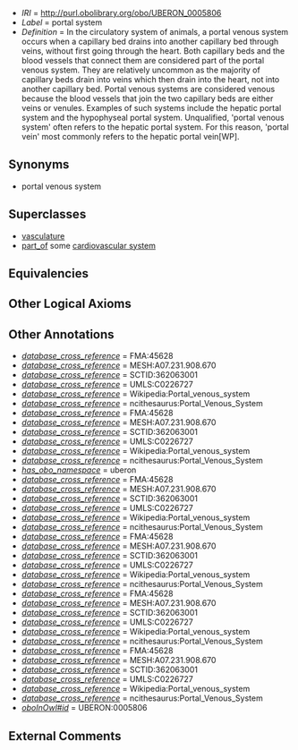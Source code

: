  * *IRI* = http://purl.obolibrary.org/obo/UBERON_0005806
 * *Label* = portal system
 * *Definition* = In the circulatory system of animals, a portal venous system occurs when a capillary bed drains into another capillary bed through veins, without first going through the heart. Both capillary beds and the blood vessels that connect them are considered part of the portal venous system. They are relatively uncommon as the majority of capillary beds drain into veins which then drain into the heart, not into another capillary bed. Portal venous systems are considered venous because the blood vessels that join the two capillary beds are either veins or venules. Examples of such systems include the hepatic portal system and the hypophyseal portal system. Unqualified, 'portal venous system' often refers to the hepatic portal system. For this reason, 'portal vein' most commonly refers to the hepatic portal vein[WP].

## Synonyms

 * portal venous system

## Superclasses

 * [vasculature](../../UBERON/49/UBERON_0002049.md)
 * [part_of](../../BFO/50/BFO_0000050.md) some [cardiovascular system](../../UBERON/35/UBERON_0004535.md)

## Equivalencies


## Other Logical Axioms


## Other Annotations

 * *[database_cross_reference](../../ef/oboInOwl#hasDbXref.md)* = FMA:45628
 * *[database_cross_reference](../../ef/oboInOwl#hasDbXref.md)* = MESH:A07.231.908.670
 * *[database_cross_reference](../../ef/oboInOwl#hasDbXref.md)* = SCTID:362063001
 * *[database_cross_reference](../../ef/oboInOwl#hasDbXref.md)* = UMLS:C0226727
 * *[database_cross_reference](../../ef/oboInOwl#hasDbXref.md)* = Wikipedia:Portal_venous_system
 * *[database_cross_reference](../../ef/oboInOwl#hasDbXref.md)* = ncithesaurus:Portal_Venous_System
 * *[database_cross_reference](../../ef/oboInOwl#hasDbXref.md)* = FMA:45628
 * *[database_cross_reference](../../ef/oboInOwl#hasDbXref.md)* = MESH:A07.231.908.670
 * *[database_cross_reference](../../ef/oboInOwl#hasDbXref.md)* = SCTID:362063001
 * *[database_cross_reference](../../ef/oboInOwl#hasDbXref.md)* = UMLS:C0226727
 * *[database_cross_reference](../../ef/oboInOwl#hasDbXref.md)* = Wikipedia:Portal_venous_system
 * *[database_cross_reference](../../ef/oboInOwl#hasDbXref.md)* = ncithesaurus:Portal_Venous_System
 * *[has_obo_namespace](../../ce/oboInOwl#hasOBONamespace.md)* = uberon
 * *[database_cross_reference](../../ef/oboInOwl#hasDbXref.md)* = FMA:45628
 * *[database_cross_reference](../../ef/oboInOwl#hasDbXref.md)* = MESH:A07.231.908.670
 * *[database_cross_reference](../../ef/oboInOwl#hasDbXref.md)* = SCTID:362063001
 * *[database_cross_reference](../../ef/oboInOwl#hasDbXref.md)* = UMLS:C0226727
 * *[database_cross_reference](../../ef/oboInOwl#hasDbXref.md)* = Wikipedia:Portal_venous_system
 * *[database_cross_reference](../../ef/oboInOwl#hasDbXref.md)* = ncithesaurus:Portal_Venous_System
 * *[database_cross_reference](../../ef/oboInOwl#hasDbXref.md)* = FMA:45628
 * *[database_cross_reference](../../ef/oboInOwl#hasDbXref.md)* = MESH:A07.231.908.670
 * *[database_cross_reference](../../ef/oboInOwl#hasDbXref.md)* = SCTID:362063001
 * *[database_cross_reference](../../ef/oboInOwl#hasDbXref.md)* = UMLS:C0226727
 * *[database_cross_reference](../../ef/oboInOwl#hasDbXref.md)* = Wikipedia:Portal_venous_system
 * *[database_cross_reference](../../ef/oboInOwl#hasDbXref.md)* = ncithesaurus:Portal_Venous_System
 * *[database_cross_reference](../../ef/oboInOwl#hasDbXref.md)* = FMA:45628
 * *[database_cross_reference](../../ef/oboInOwl#hasDbXref.md)* = MESH:A07.231.908.670
 * *[database_cross_reference](../../ef/oboInOwl#hasDbXref.md)* = SCTID:362063001
 * *[database_cross_reference](../../ef/oboInOwl#hasDbXref.md)* = UMLS:C0226727
 * *[database_cross_reference](../../ef/oboInOwl#hasDbXref.md)* = Wikipedia:Portal_venous_system
 * *[database_cross_reference](../../ef/oboInOwl#hasDbXref.md)* = ncithesaurus:Portal_Venous_System
 * *[database_cross_reference](../../ef/oboInOwl#hasDbXref.md)* = FMA:45628
 * *[database_cross_reference](../../ef/oboInOwl#hasDbXref.md)* = MESH:A07.231.908.670
 * *[database_cross_reference](../../ef/oboInOwl#hasDbXref.md)* = SCTID:362063001
 * *[database_cross_reference](../../ef/oboInOwl#hasDbXref.md)* = UMLS:C0226727
 * *[database_cross_reference](../../ef/oboInOwl#hasDbXref.md)* = Wikipedia:Portal_venous_system
 * *[database_cross_reference](../../ef/oboInOwl#hasDbXref.md)* = ncithesaurus:Portal_Venous_System
 * *[oboInOwl#id](../../id/oboInOwl#id.md)* = UBERON:0005806

## External Comments

